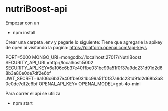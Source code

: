 # nutriBoost-api


Empezar con un

  - npm install

Crear una carpeta .env y pegarle lo siguiente:
Tiene que agregarle la apikey de open ai visitando la pagina:
https://platform.openai.com/api-keys

PORT=5000
MONGO_URI=mongodb://localhost:27017/NutriBoost
SECURITY_API_URL=http://localhost:5002
SECURITY_API_KEY=6a106c6b37e40ffbe031bc99a51f0f37a9dc231d91d2d68b3a80e0de7df2e6bf
JWT_SECRET=6a106c6b37e40ffbe031bc99a51f0f37a9dc231d91d2d68b3a80e0de7df2e6bf
OPENAI_API_KEY=
OPENAI_MODEL=gpt-4o-mini

Para correr el api se utiliza

  - npm start
